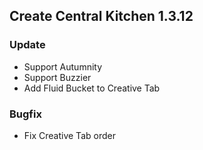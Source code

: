 ## Create Central Kitchen 1.3.12

### Update
- Support Autumnity
- Support Buzzier
- Add Fluid Bucket to Creative Tab

### Bugfix
- Fix Creative Tab order